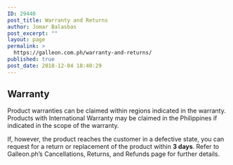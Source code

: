 ```yaml
---
ID: 29440
post_title: Warranty and Returns
author: Jomar Balasbas
post_excerpt: ""
layout: page
permalink: >
  https://galleon.com.ph/warranty-and-returns/
published: true
post_date: 2018-12-04 18:40:29
---
```

<h2>Warranty</h2>
Product warranties can be claimed within regions indicated in the warranty. Products with International Warranty may be claimed in the Philippines if indicated in the scope of the warranty.

If, however, the product reaches the customer in a defective state, you can request for a return or replacement of the product within <b>3 days</b>. Refer to Galleon.ph’s Cancellations, Returns, and Refunds page for further details.